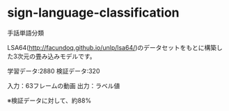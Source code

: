 # sign-language-classification
手話単語分類

LSA64(http://facundoq.github.io/unlp/lsa64/)のデータセットをもとに構築した3次元の畳み込みモデルです。

学習データ:2880
検証データ:320

入力：63フレームの動画
出力：ラベル値

※検証データに対して、約88%
